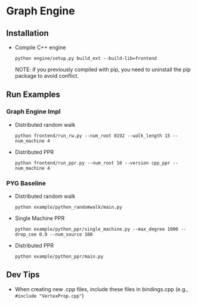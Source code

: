 # Graph Engine

## Installation
- Compile C++ engine
    ```
    python engine/setup.py build_ext --build-lib=frontend
    ```
  NOTE: if you previously compiled with pip, you need to uninstall the pip package to avoid conflict.

## Run Examples

### Graph Engine Impl

- Distributed random walk 
  ```
  python frontend/run_rw.py --num_root 8192 --walk_length 15 --num_machine 4
  ```
- Distributed PPR
  ```
  python frontend/run_ppr.py --num_root 10 --version cpp_ppr --num_machine 4
  ```

### PYG Baseline

- Distributed random walk
  ```
  python example/python_randomwalk/main.py
  ```
- Single Machine PPR
  ```
  python example/python_ppr/single_machine.py --max_degree 1000 --drop_coe 0.9 --num_source 100
  ```
- Distributed PPR
  ```
  python example/python_ppr/main.py
  ```
  
## Dev Tips
- When creating new .cpp files, include these files in bindings.cpp (e.g., `#include "VertexProp.cpp"`) 
